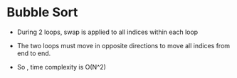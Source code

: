 # Bubble Sort



* During 2 loops, swap is applied to all indices within each loop
* The two loops must move in opposite directions to move all indices from end to end.

* So , time complexity is O(N^2)